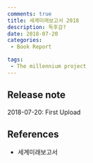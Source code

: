 ```yaml
---
comments: true
title: 세계미래보고서 2018
description: 독후감?
date: 2018-07-20
categories:
 - Book Report

tags:
 - The millennium project
---
```


## Release note
2018-07-20: First Upload

## References
- 세계미래보고서